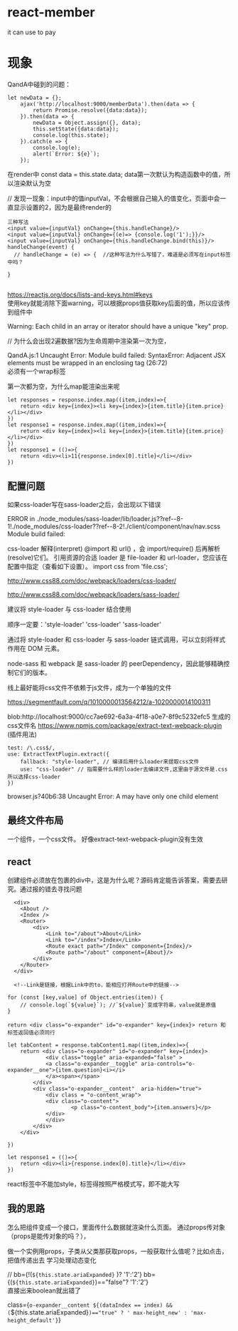 # react-member
it can use to pay

# 现象

QandA中碰到的问题：
```
let newData = {};
    ajax('http://localhost:9000/memberData').then(data => {
        return Promise.resolve({data:data});
    }).then(data => {
        newData = Object.assign({}, data);    
        this.setState({data:data});
        console.log(this.state);
    }).catch(e => {
        console.log(e);
        alert(`Error: ${e}`);
    });
```
在render中  const data = this.state.data; 
data第一次默认为构造函数中的值，所以渲染默认为空


// 发现一现象：input中的值inputVal，不会根据自己输入的值变化，页面中会一直显示设置的2，因为是最终render的
```
三种写法
<input value={inputVal} onChange={this.handleChange}/>
<input value={inputVal} onChange={(e)=> {console.log('1');}}/>
<input value={inputVal} onChange={this.handleChange.bind(this)}/>
handleChange(event) {
  // handleChange = (e) => {  //这种写法为什么写错了，难道是必须写在input标签中吗？

}
```
## 
https://reactjs.org/docs/lists-and-keys.html#keys  
使用key就能消除下面warning，可以根据props值获取key后面的值，所以应该传到组件中

Warning: Each child in an array or iterator should have a unique "key" prop.

// 为什么会出现2遍数据?因为生命周期中渲染第一次为空，

QandA.js:1 Uncaught Error: Module build failed: SyntaxError: Adjacent JSX elements must be wrapped in an enclosing tag (26:72)   
必须有一个wrap标签

第一次都为空，为什么map能渲染出来呢

```
let responses = response.index.map((item,index)=>{
    return <div key={index}><li key={index}>{item.title}{item.price}</li></div>
})
let response1 = response.index.map((item,index)=>{
    return <div key={index}><li key={index}>{item.title}{item.price}</li></div>
})
let response1 = (()=>{
    return <div><li>11{response.index[0].title}</li></div>
})
```

## 配置问题
如果css-loader写在sass-loader之后，会出现以下错误

ERROR in ./node_modules/sass-loader/lib/loader.js??ref--8-1!./node_modules/css-loader??ref--8-2!./client/component/nav/nav.scss
Module build failed:

css-loader 解释(interpret) @import 和 url() ，会 import/require() 后再解析(resolve)它们。
引用资源的合适 loader 是 file-loader 和 url-loader，您应该在配置中指定（查看如下设置）。
import css from 'file.css';

http://www.css88.com/doc/webpack/loaders/css-loader/

http://www.css88.com/doc/webpack/loaders/sass-loader/

建议将 style-loader 与 css-loader 结合使用

顺序一定要：'style-loader'   'css-loader'  'sass-loader'

通过将 style-loader 和 css-loader 与 sass-loader 链式调用，可以立刻将样式作用在 DOM 元素。

node-sass 和 webpack 是 sass-loader 的 peerDependency，因此能够精确控制它们的版本。

线上最好能将css文件不依赖于js文件，成为一个单独的文件


https://segmentfault.com/q/1010000013564212/a-1020000014100311

blob:http://localhost:9000/cc7ae692-6a3a-4f18-a0e7-8f9c5232efc5  生成的css文件名
https://www.npmjs.com/package/extract-text-webpack-plugin  (插件用法)
```
test: /\.css$/,
use: ExtractTextPlugin.extract({
    fallback: "style-loader", // 编译后用什么loader来提取css文件
    use: "css-loader" // 指需要什么样的loader去编译文件,这里由于源文件是.css所以选择css-loader
})
```

browser.js?40b6:38 Uncaught Error: A <Router> may have only one child element

## 最终文件布局
一个组件，一个css文件。
好像extract-text-webpack-plugin没有生效

## react
创建组件必须放在包裹的div中，这是为什么呢？源码肯定能告诉答案，需要去研究。通过报的错去寻找问题
```
  <div>
    <About />
    <Index />
    <Router>    
        <div>
            <Link to="/about">About</Link>
            <Link to="/index">Index</Link>
            <Route exact path="/Index" component={Index}/>  
            <Route path="/about" component={About}/>
        </div>
    </Router>
  </div>

  <!--Link是链接，根据Link中的to，能相应打开Route中的链接-->
```
```
for (const [key,value] of Object.entries(item)) {
    // console.log(`${value}`); //`${value}`变成字符串，value就是原值
}
```
```
return <div class="o-expander" id="o-expander" key={index}> return 和 标签返回值必须同行
```
```
let tabContent = response.tabContent1.map((item,index)=>{
    return <div class="o-expander" id="o-expander" key={index}>
            <div class="toggle" aria-expanded="false" >
            <a class="o-expander__toggle" aria-controls="o-expander__one">{item.question}<i></i>
            </a><span></span>
        </div>
        <div class="o-expander__content"  aria-hidden="true">
            <div class = "o-content_wrap">
            <div class="o-content">
                    <p class="o-content_body">{item.answers}</p>  
            </div>
            </div>
        </div>
    </div>
    
})

let response1 = (()=>{
    return <div><li>{response.index[0].title}</li></div>
})
```
react标签中不能加style，标签得按照严格模式写，即不能大写

## 我的思路
怎么把组件变成一个接口，里面传什么数据就渲染什么页面。
通过props传对象（props是能传对象的吗？），

做一个实例用props，子类从父类那获取props，一般获取什么值呢？比如点击，把值传递出去
学习处理动态变化


 //  bb={!(`${this.state.ariaExpanded}` )? '1':'2'}    bb={(`${this.state.ariaExpanded}`)=="false"? '1':'2'}  
 直接出来boolean就出错了

 class={`o-expander__content ${(dataIndex == index) && (`${this.state.ariaExpanded}`)=="true" ? ' max-height_new' : 'max-height_default'}`}